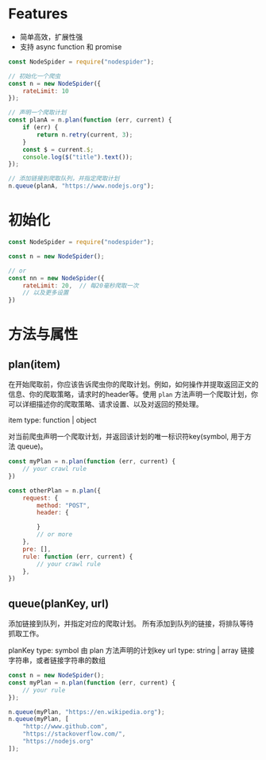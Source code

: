 # Features
- 简单高效，扩展性强
- 支持 async function 和 promise

```javascript
const NodeSpider = require("nodespider");

// 初始化一个爬虫
const n = new NodeSpider({
    rateLimit: 10
});

// 声明一个爬取计划
const planA = n.plan(function (err, current) {
    if (err) {
        return n.retry(current, 3);
    }
    const $ = current.$;
    console.log($("title").text());
});

// 添加链接到爬取队列，并指定爬取计划
n.queue(planA, "https://www.nodejs.org");
```

# 初始化

```javascript
const NodeSpider = require("nodespider");

const n = new NodeSpider();

// or
const nn = new NodeSpider({
    rateLimit: 20,  // 每20毫秒爬取一次
    // 以及更多设置
})
```

# 方法与属性

## plan(item)

在开始爬取前，你应该告诉爬虫你的爬取计划。例如，如何操作并提取返回正文的信息、你的爬取策略，请求时的header等。使用 `plan` 方法声明一个爬取计划，你可以详细描述你的爬取策略、请求设置、以及对返回的预处理。

item type: function | object

对当前爬虫声明一个爬取计划，并返回该计划的唯一标识符key(symbol, 用于方法 queue)。

```javascript
const myPlan = n.plan(function (err, current) {
    // your crawl rule
})

const otherPlan = n.plan({
    request: {
        method: "POST",
        header: {

        }
        // or more
    },
    pre: [],
    rule: function (err, current) {
        // your crawl rule
    },
})
```

## queue(planKey, url)

添加链接到队列，并指定对应的爬取计划。
所有添加到队列的链接，将排队等待抓取工作。

planKey type: symbol    由 plan 方法声明的计划key
url type: string | array    链接字符串，或者链接字符串的数组

```javascript
const n = new NodeSpider();
const myPlan = n.plan(function (err, current) {
    // your rule
});

n.queue(myPlan, "https://en.wikipedia.org");
n.queue(myPlan, [
    "http://www.github.com",
    "https://stackoverflow.com/",
    "https://nodejs.org"
]);
```